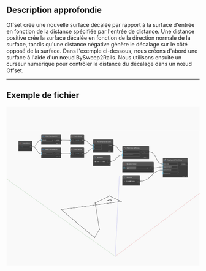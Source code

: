 ## Description approfondie
Offset crée une nouvelle surface décalée par rapport à la surface d'entrée en fonction de la distance spécifiée par l'entrée de distance. Une distance positive crée la surface décalée en fonction de la direction normale de la surface, tandis qu'une distance négative génère le décalage sur le côté opposé de la surface. Dans l'exemple ci-dessous, nous créons d'abord une surface à l'aide d'un nœud BySweep2Rails. Nous utilisons ensuite un curseur numérique pour contrôler la distance du décalage dans un nœud Offset.
___
## Exemple de fichier

![Offset](./Autodesk.DesignScript.Geometry.Curve.Offset_img.jpg)

